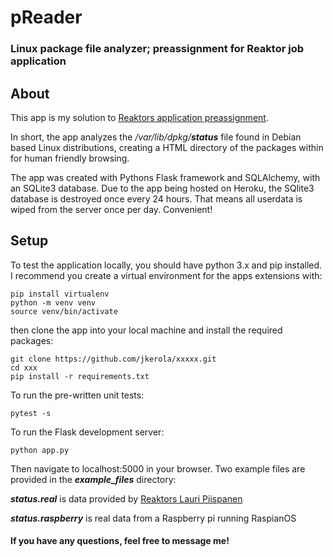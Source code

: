 # pReader
### Linux package file analyzer; preassignment for Reaktor job application

## About
This app is my solution to [Reaktors application preassignment](https://www.reaktor.com/junior-dev-assignment/).

In short, the app analyzes the */var/lib/dpkg/**status*** file found in Debian based Linux distributions, creating a HTML directory of the packages within for human friendly browsing.

The app was created with Pythons Flask framework and SQLAlchemy, with an SQLite3 database.
Due to the app being hosted on Heroku, the SQlite3 database is destroyed once every 24 hours.
That means all userdata is wiped from the server once per day. Convenient!


## Setup
To test the application locally, you should have python 3.x and pip installed.
I recommend you create a virtual environment for the apps extensions with:

```
pip install virtualenv
python -m venv venv
source venv/bin/activate
```
then clone the app into your local machine and install the required packages:

```
git clone https://github.com/jkerola/xxxxx.git
cd xxx
pip install -r requirements.txt
```
To run the pre-written unit tests:

```
pytest -s
```
To run the Flask development server:

```
python app.py

```
Then navigate to localhost:5000 in your browser.
Two example files are provided in the ***example_files*** directory:

***status.real*** is data provided by [Reaktors Lauri Piispanen](https://gist.github.com/lauripiispanen/29735158335170c27297422a22b48caa)

***status.raspberry*** is real data from a Raspberry pi running RaspianOS

#### If you have any questions, feel free to message me!

